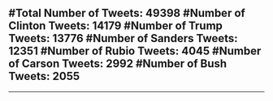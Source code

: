 #Total Number of Tweets: 49398 
#Number of Clinton Tweets: 14179
#Number of Trump Tweets: 13776
#Number of Sanders Tweets: 12351
#Number of Rubio Tweets: 4045
#Number of Carson Tweets: 2992
#Number of Bush Tweets: 2055
---
---
